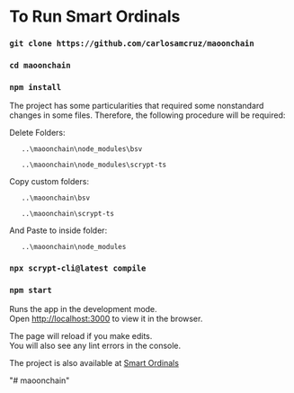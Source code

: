 # To Run Smart Ordinals

### `git clone https://github.com/carlosamcruz/maoonchain`
### `cd maoonchain`
### `npm install`

The project has some particularities that required some nonstandard changes in some files. Therefore, the following procedure will be required:

Delete Folders:
```
   ..\maoonchain\node_modules\bsv
   
   ..\maoonchain\node_modules\scrypt-ts
```

Copy custom folders: 

```
   ..\maoonchain\bsv
   
   ..\maoonchain\scrypt-ts

```
And Paste to inside folder:
```   
   ..\maoonchain\node_modules
```   
### `npx scrypt-cli@latest compile`
### `npm start`

Runs the app in the development mode.\
Open [http://localhost:3000](http://localhost:3000) to view it in the browser.

The page will reload if you make edits.\
You will also see any lint errors in the console.

The project is also available at [Smart Ordinals](https://carlosamcruz.github.io/maoonchain/)

"# maoonchain" 
